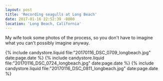 ```yaml
---
layout: post
title: 'Recording seagulls at Long Beach'
date: 2017-01-16 22:52:39 -0800
location: 'Long Beach, California'
---
```


My wife took some photos of the process, so you don't have to imagine what you can't possibly imagine anyway.

{% include candystore.liquid file:"20170116_DSC_0709_longbeach.jpg" date:page.date %}
{% include candystore.liquid file:"20170116_DSC_0724_longbeach.jpg" date:page.date %}
{% include candystore.liquid file:"20170116_DSC_0811_longbeach.jpg" date:page.date %}
